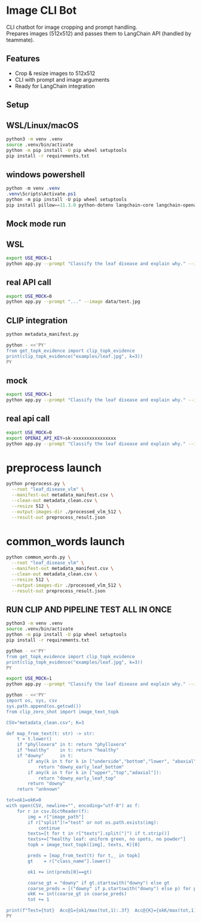 # Image CLI Bot

CLI chatbot for image cropping and prompt handling.  
Prepares images (512x512) and passes them to LangChain API (handled by teammate).

## Features

- Crop & resize images to 512x512
- CLI with prompt and image arguments
- Ready for LangChain integration

## Setup

## WSL/Linux/macOS

```bash
python3 -m venv .venv
source .venv/bin/activate
python -m pip install -U pip wheel setuptools
pip install -r requirements.txt
```

## windows powershell

```Powershell
python -m venv .venv
.venv\Scripts\Activate.ps1
python -m pip install -U pip wheel setuptools
pip install pillow==11.3.0 python-dotenv langchain-core langchain-openai pytest
```

## Mock mode run

## WSL

```bash
export USE_MOCK=1
python app.py --prompt "Classify the leaf disease and explain why." --image examples/leaf.jpg
```

## real API call

```bash
export USE_MOCK=0
python app.py --prompt "..." --image data/test.jpg
```

## CLIP integration

```bash
python metadata_manifest.py

python - <<'PY'
from get_topk_evidence import clip_topk_evidence
print(clip_topk_evidence("examples/leaf.jpg", k=3))
PY

```

## mock

```bash
export USE_MOCK=1
python app.py --prompt "Classify the leaf disease and explain why." --image examples/leaf.jpg
```

## real api call

```bash
export USE_MOCK=0
export OPENAI_API_KEY=sk-xxxxxxxxxxxxxxxx
python app.py --prompt "Classify the leaf disease and explain why." --image examples/leaf.jpg
```

# preprocess launch

```bash
python preprocess.py \
  --root "leaf_disease_vlm" \
  --manifest-out metadata_manifest.csv \
  --clean-out metadata_clean.csv \
  --resize 512 \
  --output-images-dir ./processed_vlm_512 \
  --result-out preprocess_result.json
```

# common_words launch

```bash
python common_words.py \
  --root "leaf_disease_vlm" \
  --manifest-out metadata_manifest.csv \
  --clean-out metadata_clean.csv \
  --resize 512 \
  --output-images-dir ./processed_vlm_512 \
  --result-out preprocess_result.json
```

## RUN CLIP AND PIPELINE TEST ALL IN ONCE

```bash
python3 -m venv .venv
source .venv/bin/activate
python -m pip install -U pip wheel setuptools
pip install -r requirements.txt
```

```bash
python - <<'PY'
from get_topk_evidence import clip_topk_evidence
print(clip_topk_evidence("examples/leaf.jpg", k=3))
PY
```

```bash
export USE_MOCK=1
python app.py --prompt "Classify the leaf disease and explain why." --image examples/leaf.jpg
```

```bash
python - <<'PY'
import os, sys, csv
sys.path.append(os.getcwd())
from clip_zero_shot import image_text_topk

CSV="metadata_clean.csv"; K=3

def map_from_text(t: str) -> str:
    t = t.lower()
    if "phylloxera" in t: return "phylloxera"
    if "healthy"    in t: return "healthy"
    if "downy"      in t:
        if any(k in t for k in ["underside","bottom","lower", "abaxial"]):
            return "downy_early_leaf_bottom"
        if any(k in t for k in ["upper","top","adaxial"]):
            return "downy_early_leaf_top"
        return "downy"
    return "unknown"

tot=ok1=okK=0
with open(CSV, newline="", encoding="utf-8") as f:
    for r in csv.DictReader(f):
        img = r["image_path"]
        if r["split"]!="test" or not os.path.exists(img):
            continue
        texts=[t for t in r["texts"].split("|") if t.strip()]
        texts+=["healthy leaf: uniform green, no spots, no powder"]
        topk = image_text_topk([img], texts, K)[0]

        preds = [map_from_text(t) for t,_ in topk]
        gt    = r["class_name"].lower()

        ok1 += int(preds[0]==gt)

        coarse_gt = "downy" if gt.startswith("downy") else gt
        coarse_preds = [("downy" if p.startswith("downy") else p) for p in preds]
        okK += int(coarse_gt in coarse_preds)
        tot += 1

print(f"Test={tot}  Acc@1={ok1/max(tot,1):.3f}  Acc@{K}={okK/max(tot,1):.3f}")
PY
```
